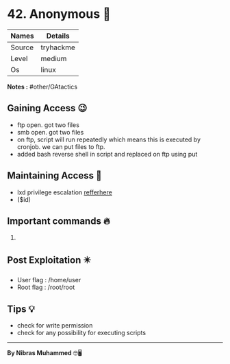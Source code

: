 # 42. Anonymous 🧭
Names | Details
--------|-----
Source | tryhackme
Level | medium
Os | linux

**Notes :**
#other/GAtactics 


## Gaining Access 😉
- ftp open. got two files
- smb open. got two files
- on ftp, script will run repeatedly which means this is executed by cronjob. we can put files to ftp.
- added bash reverse shell in script and replaced on ftp using put



## Maintaining Access 🥷
- lxd privilege escalation [refferhere](https://www.hackingarticles.in/lxd-privilege-escalation/)
- ($id)


## Important commands 🔥
1. 

## Post Exploitation ✴️
- User flag : /home/user
- Root flag : /root/root
## Tips 💡
- check for write permission 
- check for any possibility for executing scripts


--------------------------------
**By Nibras Muhammed** 🤓🖥️